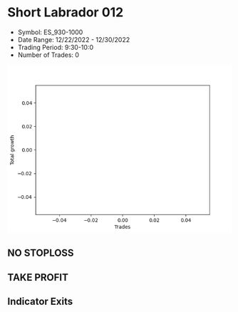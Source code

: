 # Short Labrador 012 
- Symbol: ES_930-1000
- Date Range: 12/22/2022 - 12/30/2022
- Trading Period: 9:30-10:0
- Number of Trades: 0

![Plot](ShortLabrador012ES_930-1000.png)
## NO STOPLOSS














## TAKE PROFIT











## Indicator Exits

